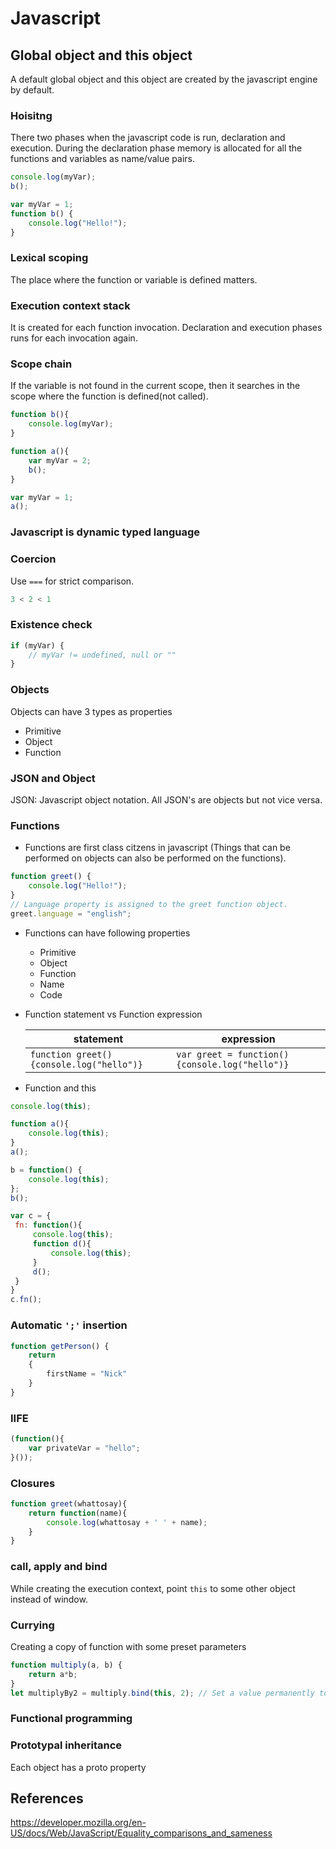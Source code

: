 # Javascript

## Global object and this object

A default global object and this object are created by the javascript engine by default.

### Hoisitng

There two phases when the javascript code is run, declaration and execution. During the declaration phase memory is allocated for all the functions and variables as name/value pairs.

```js
console.log(myVar);
b();

var myVar = 1;
function b() {
    console.log("Hello!");
}
```

### Lexical scoping

The place where the function or variable is defined matters.

### Execution context stack

It is created for each function invocation. Declaration and execution phases runs for each invocation again.

### Scope chain

If the variable is not found in the current scope, then it searches in the scope where the function is defined(not called).

```js
function b(){
    console.log(myVar);
}

function a(){
    var myVar = 2;
    b();
}

var myVar = 1;
a();
```

### Javascript is dynamic typed language

### Coercion

Use `===` for strict comparison.

```js
3 < 2 < 1
```

### Existence check

```js
if (myVar) {
    // myVar != undefined, null or ""
}
```

### Objects

Objects can have 3 types as properties

* Primitive
* Object
* Function

### JSON and Object

JSON: Javascript object notation.
All JSON's are objects but not vice versa.

### Functions

* Functions are first class citzens in javascript (Things that can be performed on objects can also be performed on the functions).

```js
function greet() {
    console.log("Hello!");
}
// Language property is assigned to the greet function object.
greet.language = "english";
```

* Functions can have following properties
  * Primitive
  * Object
  * Function
  * Name
  * Code
* Function statement vs Function expression

    | statement | expression |
    | --------- | ----------|
    | `function greet() {console.log("hello")}` | `var greet = function() {console.log("hello")}`

* Function and this

```js
console.log(this);

function a(){
    console.log(this);
}
a();

b = function() {
    console.log(this);
};
b();

var c = {
 fn: function(){
     console.log(this);
     function d(){
         console.log(this);
     }
     d();
 }
}
c.fn();
```

### Automatic `';'` insertion

```js
function getPerson() {
    return
    {
        firstName = "Nick"
    }
}
```

### IIFE

```js
(function(){
    var privateVar = "hello";
}());
```

### Closures

```js
function greet(whattosay){
    return function(name){
        console.log(whattosay + ' ' + name);
    }
}
```

### call, apply and bind

While creating the execution context, point `this` to some other object instead of window.

### Currying

Creating a copy of function with some preset parameters

```js
function multiply(a, b) {
    return a*b;
}
let multiplyBy2 = multiply.bind(this, 2); // Set a value permanently to 2
```

### Functional programming

### Prototypal inheritance

Each object has a proto property

## References

<https://developer.mozilla.org/en-US/docs/Web/JavaScript/Equality_comparisons_and_sameness>
